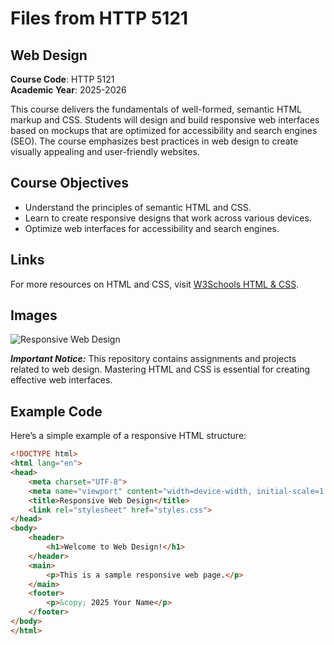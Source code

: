 # Files from HTTP 5121

## Web Design

**Course Code**: HTTP 5121  
**Academic Year**: 2025-2026

This course delivers the fundamentals of well-formed, semantic HTML markup and CSS. Students will design and build responsive web interfaces based on mockups that are optimized for accessibility and search engines (SEO). The course emphasizes best practices in web design to create visually appealing and user-friendly websites.

## Course Objectives
- Understand the principles of semantic HTML and CSS.
- Learn to create responsive designs that work across various devices.
- Optimize web interfaces for accessibility and search engines.

## Links

For more resources on HTML and CSS, visit [W3Schools HTML & CSS](https://www.w3schools.com).

## Images

![Responsive Web Design](./responsive_web_design.jpg)

***Important Notice:*** This repository contains assignments and projects related to web design. Mastering HTML and CSS is essential for creating effective web interfaces.

## Example Code

Here’s a simple example of a responsive HTML structure:

```html
<!DOCTYPE html>
<html lang="en">
<head>
    <meta charset="UTF-8">
    <meta name="viewport" content="width=device-width, initial-scale=1.0">
    <title>Responsive Web Design</title>
    <link rel="stylesheet" href="styles.css">
</head>
<body>
    <header>
        <h1>Welcome to Web Design!</h1>
    </header>
    <main>
        <p>This is a sample responsive web page.</p>
    </main>
    <footer>
        <p>&copy; 2025 Your Name</p>
    </footer>
</body>
</html>
